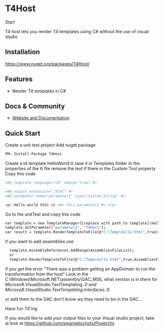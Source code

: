 # T4Host
Start

T4 host lets you render T4 templates using C# without the use of visual studio

## Installation

https://www.nuget.org/packages/T4Host/  

## Features

- Render T4 templates in C#

## Docs & Community

* [Website and Documentation](http://devthings.net/)

## Quick Start


Create a unit test project
Add nuget package
```bash  
PM> Install-Package T4Host 
```

Create a t4 template HelloWorld.tt save it in Templates folder
In the properties of the tt file remove the text if there in the Custom Tool property
Copy this code 
```bash  
<#@ template language="C#" debug="true" #>

<#@ output extension=".html" #>
<#@ parameter name="parameter1" type="System.String" #>

<p> Hello world this is <#= this.parameter1 #> </p>
```

Go to the unitTest and copy this code
```bash  
var template = new TemplateManager([replace with path to template]\HelloWorld.tt));
template.SetParameter("parameter1", "T4Host");
var result = template.RenderTemplateToFile(@"C:\Temp\hello.html",true);
```

if you want to add assemblies use
```bash  
  template.AssemblyReferences.AddRange(AssembliesFileList);
  or
  template.RenderTemplateToFile(@"C:\Temp\hello.html",true,AssembliesFileList);
```

if you get the error
"There was a problem getting an AppDomain to run the transformation from the host"
Look in the C:\Windows\Microsoft.NET\assembly\GAC_MSIL what version is in there for 
  Microsoft.VisualStudio.TextTemplating.*.0 
  and
  Microsoft.VisualStudio.TextTemplating.Interfaces.*.0
  
  or add them to the GAC don't know wy they need to be in the GAC....

Have fun T4'ing


If you would like to add your output files to your Visual studio project, take al look at https://github.com/smangelschots/ProjectVs



